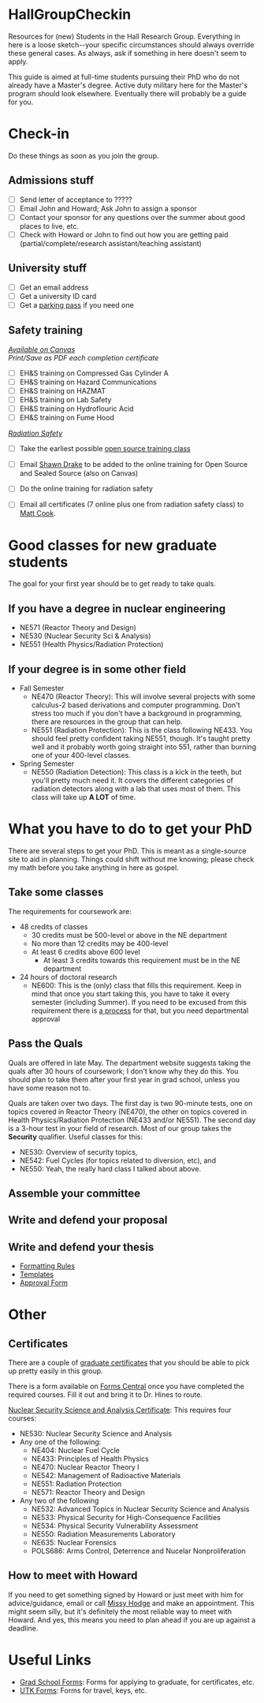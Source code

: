 # HallGroupCheckin
Resources for (new) Students in the Hall Research Group. Everything in here is a loose sketch--your specific circumstances should always override these general cases. As always, ask if something in here doesn't seem to apply.

This guide is aimed at full-time students pursuing their PhD who do not already have a Master's degree. Active duty military here for the Master's program should look elsewhere. Eventually there will probably be a guide for you.

# Check-in
Do these things as soon as you join the group.

## Admissions stuff
- [ ] Send letter of acceptance to ?????
- [ ] Email John and Howard; Ask John to assign a sponsor
- [ ] Contact your sponsor for any questions over the summer about good places to live, etc.
- [ ] Check with Howard or John to find out how you are getting paid (partial/complete/research assistant/teaching assistant)

## University stuff
- [ ] Get an email address
- [ ] Get a university ID card
- [ ] Get a [parking pass](http://parking.utk.edu/permits/#students) if you need one

## Safety training
*[Available on Canvas](https://utk.instructure.com)*  
*Print/Save as PDF each completion certificate*

- [ ] EH&S training on Compressed Gas Cylinder A
- [ ] EH&S training on Hazard Communications
- [ ] EH&S training on HAZMAT
- [ ] EH&S training on Lab Safety
- [ ] EH&S training on Hydroflouric Acid
- [ ] EH&S training on Fume Hood

*[Radiation Safety](https://radiationsafety.utk.edu)*

- [ ] Take the earliest possible [open source training class](http://radiationsafety.utk.edu/training/)
- [ ] Email [Shawn Drake](mailto:sdrake4@utk.edu) to be added to the online training for Open Source and Sealed Source (also on Canvas)
- [ ] Do the online training for radiation safety

- [ ] Email all certificates (7 online plus one from radiation safety class) to [Matt Cook](mailto:mcook4@vols.utk.edu).

# Good classes for new graduate students
The goal for your first year should be to get ready to take quals.

## If you have a degree in nuclear engineering
- NE571 (Reactor Theory and Design)
- NE530 (Nuclear Security Sci & Analysis)
- NE551 (Health Physics/Radiation Protection)

## If your degree is in some other field
- Fall Semester
    - NE470 (Reactor Theory): This will involve several projects with some calculus-2 based derivations and computer programming. Don't stress too much if you don't have a background in programming, there are resources in the group that can help.
    - NE551 (Radiation Protection): This is the class following NE433. You should feel pretty confident taking NE551, though. It's taught pretty well and it probably worth going straight into 551, rather than burning one of your 400-level classes.
- Spring Semester
    - NE550 (Radiation Detection): This class is a kick in the teeth, but you'll pretty much need it. It covers the different categories of radiation detectors along with a lab that uses most of them. This class will take up **A LOT** of time.

# What you have to do to get your PhD
There are several steps to get your PhD. This is meant as a single-source site to aid in planning. Things could shift without me knowing; please check my math before you take anything in here as gospel.

## Take some classes
The requirements for coursework are:

- 48 credits of classes
    - 30 credits must be 500-level or above in the NE department
    - No more than 12 credits may be 400-level
    - At least 6 credits above 600 level
        - At least 3 credits towards this requirement must be in the NE department
- 24 hours of doctoral research
    - NE600: This is the (only) class that fills this requirement. Keep in mind that once you start taking this, you have to take it every semester (including Summer). If you need to be excused from this requirement there is [a process](http://gradschool.utk.edu/forms-central/600-continuous-enrollment-exemption/) for that, but you need departmental approval

## Pass the Quals
Quals are offered in late May. The department website suggests taking the quals after 30 hours of coursework; I don't know why they do this. You should plan to take them after your first year in grad school, unless you have some reason not to. 

Quals are taken over two days. The first day is two 90-minute tests, one on topics covered in Reactor Theory (NE470), the other on topics covered in Health Physics/Radiation Protection (NE433 and/or NE551). The second day is a 3-hour test in your field of research. Most of our group takes the **Security** qualifier. Useful classes for this:

   - NE530: Overview of security topics,
   - NE542: Fuel Cycles (for topics related to diversion, etc), and
   - NE550: Yeah, the really hard class I talked about above.

## Assemble your committee

## Write and defend your proposal

## Write and defend your thesis
- [Formatting Rules](http://gradschool.utk.edu/thesesdissertations/formatting/)
- [Templates](http://gradschool.utk.edu/thesesdissertations/formatting/templates/)
- [Approval Form](http://gradschool.utk.edu/thesesdissertations/getting-approval/)

# Other
## Certificates
There are a couple of [graduate certificates](http://ne.utk.edu/graduate-program/certificates/) that you should be able to pick up pretty easily in this group.

There is a form available on [Forms Central](http://gradschool.utk.edu/forms-central/) once you have completed the required courses. Fill it out and bring it to Dr. Hines to route.

[Nuclear Security Science and Analysis Certificate](http://ne.utk.edu/graduate-program/certificates/#custom-collapse-0-2):
This requires four courses:

- NE530: Nuclear Security Science and Analysis
- Any one of the following:
    - NE404: Nuclear Fuel Cycle
    - NE433: Principles of Health Physics
    - NE470: Nuclear Reactor Theory I
    - NE542: Management of Radioactive Materials
    - NE551: Radiation Protection
    - NE571: Reactor Theory and Design
- Any two of the following
    - NE532: Advanced Topics in Nuclear Security Science and Analysis
    - NE533: Physical Security for High-Consequence Facilities
    - NE534: Physical Security Vulnerability Assessment
    - NE550: Radiation Measurements Laboratory
    - NE635: Nuclear Forensics
    - POLS686: Arms Control, Deterrence and Nucelar Nonproliferation

## How to meet with Howard
If you need to get something signed by Howard or just meet with him for advice/guidance, email or call [Missy Hodge](mailto:lhodge@utk.edu) and make an appointment. This might seem silly, but it's definitely the most reliable way to meet with Howard. And yes, this means you need to plan ahead if you are up against a deadline.

# Useful Links
- [Grad School Forms](http://gradschool.utk.edu/forms-central/): Forms for applying to graduate, for certificates, etc.  
- [UTK Forms](http://fio.bus.utk.edu/Forms/forms.asp): Forms for travel, keys, etc.
